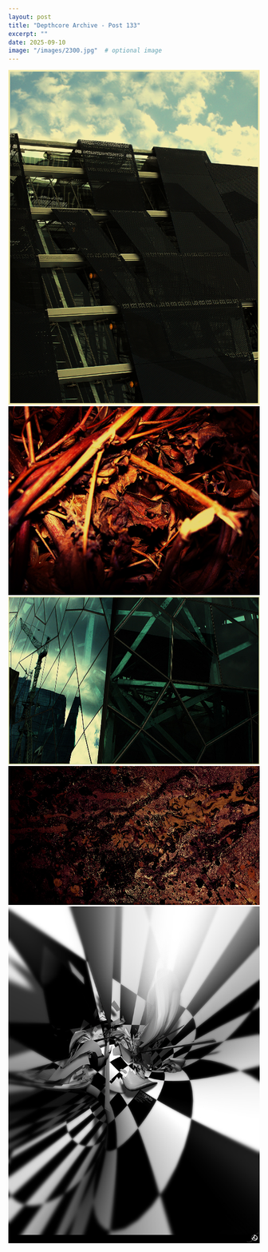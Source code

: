 ```yaml
---
layout: post
title: "Depthcore Archive - Post 133"
excerpt: ""
date: 2025-09-10
image: "/images/2300.jpg"  # optional image
---
```


<img src="/images/2300.jpg">
<img src="/images/2302.jpg" alt="2302.jpg"/>
<img src="/images/2303.jpg" alt="2303.jpg"/>
<img src="/images/2304.jpg" alt="2304.jpg"/>
<img src="/images/2305.jpg" alt="2305.jpg"/>
